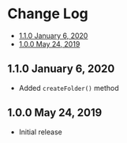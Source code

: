 # Change Log

- [1.1.0 January 6, 2020](#110-january-6-2020)
- [1.0.0 May 24, 2019](#100-may-24-2019)

## 1.1.0 January 6, 2020

- Added `createFolder()` method

## 1.0.0 May 24, 2019

- Initial release
